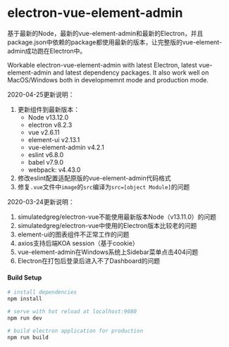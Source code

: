 # electron-vue-element-admin

基于最新的Node，最新的vue-element-admin和最新的Electron，并且package.json中依赖的package都使用最新的版本，让完整版的vue-element-admin成功跑在Electron中。

Workable electron-vue-element-admin with latest Electron, latest vue-element-admin and latest dependency packages. It also work well on MacOS/Windows both in developmemnt mode and production mode.

2020-04-25更新说明：
1. 更新组件到最新版本：
    + Node v13.12.0
    + electron v8.2.3
    + vue v2.6.11
    + element-ui v2.13.1
    + vue-element-admin v4.2.1
    + eslint v6.8.0
    + babel v7.9.0
    + webpack: v4.43.0
2. 修改eslint配置适配原版的vue-element-admin代码格式
3. 修复`.vue`文件中`image`的`src`编译为`src=[object Module]`的问题

2020-03-24更新说明：
1. simulatedgreg/electron-vue不能使用最新版本Node（v13.11.0）的问题
2. simulatedgreg/electron-vue中使用的Electron版本比较老的问题
3. element-ui的图表组件不正常工作的问题
4. axios支持后端KOA session（基于cookie）
5. vue-element-admin在Windows系统上Sidebar菜单点击404问题
6. Electron在打包后登录后进入不了Dashboard的问题

#### Build Setup

``` bash
# install dependencies
npm install

# serve with hot reload at localhost:9080
npm run dev

# build electron application for production
npm run build
```
